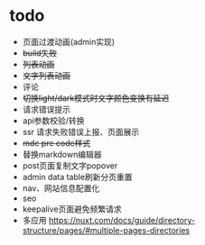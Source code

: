 # todo

- 页面过渡动画(admin实现)
- ~~build失败~~
- ~~列表动画~~
- ~~文字列表动画~~
- 评论
- ~~切换light/dark模式时文字颜色变换有延迟~~
- 请求错误提示
- api参数校验/转换
- ssr 请求失败错误上报、页面展示
- ~~mdc pre code样式~~
- 替换markdown编辑器
- post页面复制文字popover
- admin data table刷新分页重置
- nav、网站信息配置化
- seo
- keepalive页面避免频繁请求
- 多应用 https://nuxt.com/docs/guide/directory-structure/pages/#multiple-pages-directories